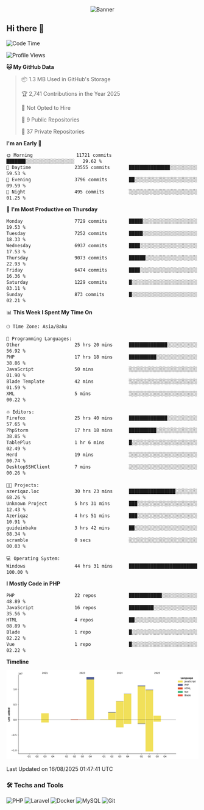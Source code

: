 <!--WALLPAPER-->
<p align='center'>
  <img src='assets/wallpapers/8.gif' alt='Banner'>
</p>
<!--/WALLPAPER-->

## Hi there 👋

<!--START_SECTION:waka-->
![Code Time](http://img.shields.io/badge/Code%20Time-123%20hrs%2030%20mins-blue)

![Profile Views](http://img.shields.io/badge/Profile%20Views-0-blue)

**🐱 My GitHub Data** 

> 📦 1.3 MB Used in GitHub's Storage 
 > 
> 🏆 2,741 Contributions in the Year 2025
 > 
> 🚫 Not Opted to Hire
 > 
> 📜 9 Public Repositories 
 > 
> 🔑 37 Private Repositories 
 > 
**I'm an Early 🐤** 

```text
🌞 Morning                11721 commits       ███████░░░░░░░░░░░░░░░░░░   29.62 % 
🌆 Daytime                23555 commits       ███████████████░░░░░░░░░░   59.53 % 
🌃 Evening                3796 commits        ██░░░░░░░░░░░░░░░░░░░░░░░   09.59 % 
🌙 Night                  495 commits         ░░░░░░░░░░░░░░░░░░░░░░░░░   01.25 % 
```
📅 **I'm Most Productive on Thursday** 

```text
Monday                   7729 commits        █████░░░░░░░░░░░░░░░░░░░░   19.53 % 
Tuesday                  7252 commits        █████░░░░░░░░░░░░░░░░░░░░   18.33 % 
Wednesday                6937 commits        ████░░░░░░░░░░░░░░░░░░░░░   17.53 % 
Thursday                 9073 commits        ██████░░░░░░░░░░░░░░░░░░░   22.93 % 
Friday                   6474 commits        ████░░░░░░░░░░░░░░░░░░░░░   16.36 % 
Saturday                 1229 commits        █░░░░░░░░░░░░░░░░░░░░░░░░   03.11 % 
Sunday                   873 commits         █░░░░░░░░░░░░░░░░░░░░░░░░   02.21 % 
```


📊 **This Week I Spent My Time On** 

```text
🕑︎ Time Zone: Asia/Baku

💬 Programming Languages: 
Other                    25 hrs 20 mins      ██████████████░░░░░░░░░░░   56.92 % 
PHP                      17 hrs 18 mins      ██████████░░░░░░░░░░░░░░░   38.86 % 
JavaScript               50 mins             ░░░░░░░░░░░░░░░░░░░░░░░░░   01.90 % 
Blade Template           42 mins             ░░░░░░░░░░░░░░░░░░░░░░░░░   01.59 % 
XML                      5 mins              ░░░░░░░░░░░░░░░░░░░░░░░░░   00.22 % 

🔥 Editors: 
Firefox                  25 hrs 40 mins      ██████████████░░░░░░░░░░░   57.65 % 
PhpStorm                 17 hrs 18 mins      ██████████░░░░░░░░░░░░░░░   38.85 % 
TablePlus                1 hr 6 mins         █░░░░░░░░░░░░░░░░░░░░░░░░   02.49 % 
Herd                     19 mins             ░░░░░░░░░░░░░░░░░░░░░░░░░   00.74 % 
DesktopSSHClient         7 mins              ░░░░░░░░░░░░░░░░░░░░░░░░░   00.26 % 

🐱‍💻 Projects: 
azeriqaz.loc             30 hrs 23 mins      █████████████████░░░░░░░░   68.26 % 
Unknown Project          5 hrs 31 mins       ███░░░░░░░░░░░░░░░░░░░░░░   12.43 % 
Azeriqaz                 4 hrs 51 mins       ███░░░░░░░░░░░░░░░░░░░░░░   10.91 % 
guideinbaku              3 hrs 42 mins       ██░░░░░░░░░░░░░░░░░░░░░░░   08.34 % 
scramble                 0 secs              ░░░░░░░░░░░░░░░░░░░░░░░░░   00.03 % 

💻 Operating System: 
Windows                  44 hrs 31 mins      █████████████████████████   100.00 % 
```

**I Mostly Code in PHP** 

```text
PHP                      22 repos            ████████████░░░░░░░░░░░░░   48.89 % 
JavaScript               16 repos            █████████░░░░░░░░░░░░░░░░   35.56 % 
HTML                     4 repos             ██░░░░░░░░░░░░░░░░░░░░░░░   08.89 % 
Blade                    1 repo              █░░░░░░░░░░░░░░░░░░░░░░░░   02.22 % 
Vue                      1 repo              █░░░░░░░░░░░░░░░░░░░░░░░░   02.22 % 
```



**Timeline**

![Lines of Code chart](https://raw.githubusercontent.com/feridnesibzade/feridnesibzade/main/assets/bar_graph.png)


 Last Updated on 16/08/2025 01:47:41 UTC
<!--END_SECTION:waka-->

### 🛠️ Techs and Tools

![PHP](https://img.shields.io/badge/PHP-777BB4?style=for-the-badge&logo=php&logoColor=white)
![Laravel](https://img.shields.io/badge/Laravel-F55247?style=for-the-badge&logo=laravel&logoColor=white)
![Docker](https://img.shields.io/badge/Docker-2496ED?style=for-the-badge&logo=docker&logoColor=white)
![MySQL](https://img.shields.io/badge/MySQL-4479A1?style=for-the-badge&logo=mysql&logoColor=white)
![Git](https://img.shields.io/badge/Git-F05032?style=for-the-badge&logo=git&logoColor=white)
